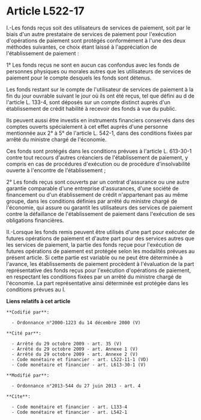 # Article L522-17

I.-Les fonds reçus soit des utilisateurs de services de paiement, soit par le biais d'un autre prestataire de services de
paiement pour l'exécution d'opérations de paiement sont protégés conformément à l'une des deux méthodes suivantes, ce choix
étant laissé à l'appréciation de l'établissement de paiement : 

1° Les fonds reçus ne sont en aucun cas confondus avec les fonds de personnes physiques ou morales autres que les
utilisateurs de services de paiement pour le compte desquels les fonds sont détenus. 

Les fonds restant sur le compte de l'utilisateur de services de paiement à la fin du jour ouvrable suivant le jour où ils ont
été reçus, tel que défini au d de l'article L. 133-4, sont déposés sur un compte distinct auprès d'un établissement de crédit
habilité à recevoir des fonds à vue du public. 

Ils peuvent aussi être investis en instruments financiers conservés dans des comptes ouverts spécialement à cet effet auprès
d'une personne mentionnée aux 2° à 5° de l'article L. 542-1, dans des conditions fixées par arrêté du ministre chargé de
l'économie. 

Ces fonds sont protégés dans les conditions prévues à l'article L. 613-30-1 contre tout recours d'autres créanciers de
l'établissement de paiement, y compris en cas de procédures d'exécution ou de procédure d'insolvabilité ouverte à l'encontre
de l'établissement ; 

2° Les fonds reçus sont couverts par un contrat d'assurance ou une autre garantie comparable d'une entreprise d'assurances,
d'une société de financement ou d'un établissement de crédit n'appartenant pas au même groupe, dans les conditions définies
par arrêté du ministre chargé de l'économie, qui assure ou garantit les utilisateurs des services de paiement contre la
défaillance de l'établissement de paiement dans l'exécution de ses obligations financières. 

II.-Lorsque les fonds remis peuvent être utilisés d'une part pour exécuter de futures opérations de paiement et d'autre part
pour des services autres que les services de paiement, la partie des fonds reçue pour l'exécution de futures opérations de
paiement est protégée selon les modalités prévues au présent article. Si cette partie est variable ou ne peut être déterminée
à l'avance, les établissements de paiement procèdent à l'évaluation de la part représentative des fonds reçus pour
l'exécution d'opérations de paiement, en respectant les conditions fixées par un arrêté du ministre chargé de l'économie. La
part représentative ainsi déterminée est protégée dans les conditions prévues au I.

**Liens relatifs à cet article**

	**Codifié par**:

	  - Ordonnance n°2000-1223 du 14 décembre 2000 (V)

	**Cité par**:

	  - Arrêté du 29 octobre 2009 - art. 35 (V)
	  - Arrêté du 29 octobre 2009 - art. Annexe 1 (V)
	  - Arrêté du 29 octobre 2009 - art. Annexe 2 (V)
	  - Code monétaire et financier - art. L522-11-1 (VD)
	  - Code monétaire et financier - art. L613-30-1 (V)

	**Modifié par**:

	  - Ordonnance n°2013-544 du 27 juin 2013 - art. 4

	**Cite**:

	  - Code monétaire et financier - art. L133-4
	  - Code monétaire et financier - art. L542-1
